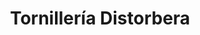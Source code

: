 ---
title: "Tornillería Distorbera"
url: /caracas/tornilleria-distorbera-av-francisco-de-miranda/
shop: Eisenwaren
---